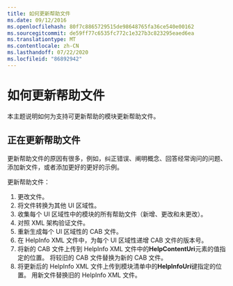 ```yaml
---
title: 如何更新帮助文件
ms.date: 09/12/2016
ms.openlocfilehash: 80f7c8865729515de98648765fa36ce540e00162
ms.sourcegitcommit: de59ff77c6535fc772c1e327b3c823295eaed6ea
ms.translationtype: MT
ms.contentlocale: zh-CN
ms.lasthandoff: 07/22/2020
ms.locfileid: "86892942"
---
```

# <a name="how-to-update-help-files"></a>如何更新帮助文件

本主题说明如何为支持可更新帮助的模块更新帮助文件。

## <a name="updating-help-files"></a>正在更新帮助文件

更新帮助文件的原因有很多，例如，纠正错误、阐明概念、回答经常询问的问题、添加新文件，或者添加更好的更好的示例。

更新帮助文件：

1. 更改文件。
1. 将文件转换为其他 UI 区域性。
1. 收集每个 UI 区域性中的模块的所有帮助文件（新增、更改和未更改）。
1. 对照 XML 架构验证文件。
1. 重新生成每个 UI 区域性的 CAB 文件。
1. 在 HelpInfo XML 文件中，为每个 UI 区域性递增 CAB 文件的版本号。
1. 将新的 CAB 文件上传到 HelpInfo XML 文件中的**HelpContentUri**元素的值指定的位置。 将较旧的 CAB 文件替换为新的 CAB 文件。
1. 将更新后的 HelpInfo XML 文件上传到模块清单中的**HelpInfoUri**键指定的位置。 用新文件替换旧的 HelpInfo XML 文件。
